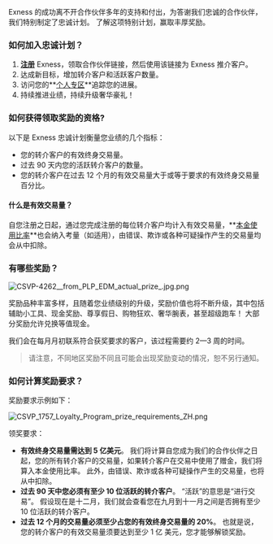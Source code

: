 
Exness 的成功离不开合作伙伴多年的支持和付出，为答谢我们忠诚的合作伙伴，我们特别制定了忠诚计划。 了解这项特别计划，赢取丰厚奖励。

### 如何加入忠诚计划？ ###

1. **[注册](https://my.exnessaffiliates.com/signup)** Exness，领取合作伙伴链接，然后使用该链接为 Exness 推介客户。
2. 达成新目标，增加转介客户和活跃客户数量。
3. 访问您的**[个人专区](https://my.exnessaffiliates.com/signup)**追踪您的进展。
4. 持续推进业绩，持续升级奢华豪礼！

### 如何获得领取奖励的资格? ###

以下是 Exness 忠诚计划衡量您业绩的几个指标：

* 您的转介客户的有效终身交易量。
* 过去 90 天内您的活跃转介客户的数量。
* 您的转介客户在过去 12 个月的有效交易量大于或等于要求的有效终身交易量百分比。

#### 什么是有效交易量？ ####

自您注册之日起，通过您完成注册的每位转介客户均计入有效交易量，**[本金使用比率](https://get.exnessaffiliates.help/hc/zh-cn/articles/360014729900)**也会纳入考量（如适用），由错误、欺诈或各种可疑操作产生的交易量均会从中扣除。

### 有哪些奖励？ ###

![CSVP-4262__from_PLP_EDM_actual_prize_.jpg.png](https://get.exnessaffiliates.help/hc/article_attachments/5999439877148/CSVP-4262__from_PLP_EDM_actual_prize_.jpg.png)

奖励品种丰富多样，且随着您业绩级别的升级，奖励价值也将不断升级，其中包括辅助小工具、现金奖励、尊享假日、购物狂欢、奢华腕表，甚至超级跑车！ 大部分奖励允许兑换等值现金。

我们会在每月月初联系符合获奖要求的客户，该过程需要约 2—3 周的时间。

> 请注意，不同地区奖励不同且可能会出现奖励变动的情况，恕不另行通知。

### 如何计算奖励要求？ ###

奖励要求示例如下：

![CSVP_1757_Loyalty_Program_prize_requirements_ZH.png](https://get.exnessaffiliates.help/hc/article_attachments/360024903439/CSVP_1757_Loyalty_Program_prize_requirements_EN.png)

领奖要求：

* **有效终身交易量需达到 5 亿美元**。 我们将计算自您成为我们的合作伙伴之日起，您的所有转介客户的交易量，如果转介客户在交易中使用了赠金，我们将算入本金使用比率。 此外，由错误、欺诈或各种可疑操作产生的交易量，也将从中扣除。
* **过去 90 天中您必须有至少 10 位活跃的转介客户**。 “活跃”的意思是“进行交易”。 假设现在是十二月，我们就会查看您在九月到十一月之间是否拥有至少 10 位活跃的转介客户。
* **过去 12 个月的交易量必须至少占您的有效终身交易量的 20%**。 也就是说，您的转介客户的有效交易量须要达到至少 1 亿 美元，您才能够解锁奖励。
